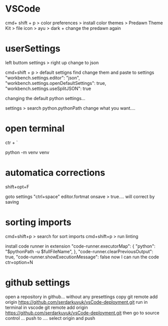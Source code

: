 # VSCode

cmd+ shift + p > color preferences > install color themes > Predawn Theme Kit > file icon > ayu > dark + change the predawn again

# userSettings

left buttom settings > right up change to json

cmd+shift + p > default settigns find change them and paste to settings
"workbench.settings.editor": "json",
"workbench.settings.openDefaultSettings": true,
"workbench.settings.useSplitJSON": true

changing the default python settings...

settings > search python.pythonPath
change what you want....

# open terminal

ctr + `

python -m venv venv

# automatica corrections

shift+opt+F

goto settings
"ctrl+space" editor.fortmat onsave > true.... will correct by saving

# sorting imports

cmd+shift+p > search for sort imports
cmd+shift+p > run linting

install code runner in extension
"code-runner.executorMap": {
"python": "$pythonPath -u $fullFileName",
},
"code-runner.clearPreviousOutput": true,
"code-runner.showExecutionMessage": false
now I can run the code  
ctr+option+N

# github settings

open a repository in github... without any presettings
copy git remote add origin <https://github.com/serdarkuyuk/vsCode-deployment.git>
run in terminal in vscode
git remote add origin <https://github.com/serdarkuyuk/vsCode-deployment.git>
then go to source control ... push to .... select origin and push
